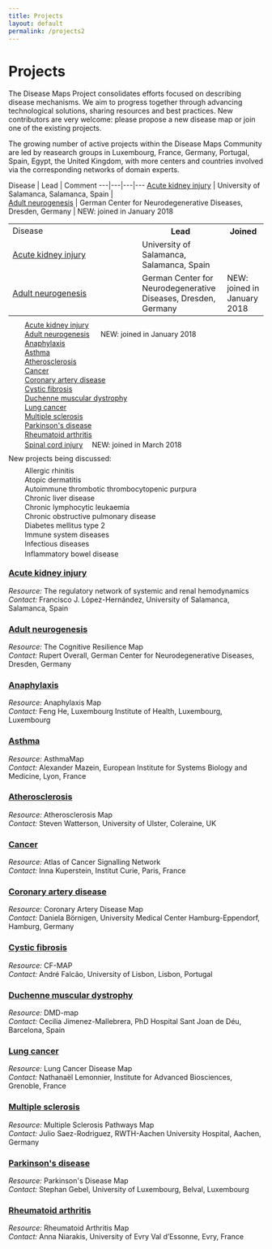 ```yaml
---
title: Projects
layout: default
permalink: /projects2
---
```


# Projects
        
The Disease Maps Project consolidates efforts focused on describing disease mechanisms. We aim to progress together through advancing technological solutions, sharing resources and best practices. New contributors are very welcome: please propose a new disease map or join one of the existing projects.  

The growing number of active projects within the Disease Maps Community are led by reasearch groups in Luxembourg, France, Germany, Portugal, Spain, Egypt, the United Kingdom, with more centers and countries involved via the corresponding networks of domain experts.  

Disease | Lead | Comment
---|---|---|---
[Acute kidney injury](/acutekidneyinjury) | University of Salamanca, Salamanca, Spain |    
[Adult neurogenesis](/neurogenesis) | German Center for Neurodegenerative Diseases, Dresden, Germany | NEW: joined in January 2018


<table style="width:100%">
  <tr>
    <td style="width: 240px;">Disease</th>
    <th>Lead</th> 
    <th>Joined</th>
  </tr>
  <tr>
    <td><a href="/acutekidneyinjury">Acute kidney injury</a></td>
    <td>University of Salamanca, Salamanca, Spain</td> 
    <td>&emsp;</td>
  </tr>
  <tr>
    <td><a href="/neurogenesis">Adult neurogenesis</a></td>
    <td>German Center for Neurodegenerative Diseases, Dresden, Germany</td> 
    <td>NEW: joined in January 2018</td>
  </tr>
</table>







<p style="line-height:4px;">&emsp; &emsp;<a href="/acutekidneyinjury">Acute kidney injury</a></p>
<p style="line-height:4px;">&emsp; &emsp;<a href="/neurogenesis">Adult neurogenesis</a> &emsp; NEW: joined in January 2018</p>
<p style="line-height:4px;">&emsp; &emsp;<a href="/anaphylaxis">Anaphylaxis</a></p>
<p style="line-height:4px;">&emsp; &emsp;<a href="/asthma">Asthma</a></p>
<p style="line-height:4px;">&emsp; &emsp;<a href="/atherosclerosis">Atherosclerosis</a></p>
<p style="line-height:4px;">&emsp; &emsp;<a href="/cancer">Cancer</a></p>
<p style="line-height:4px;">&emsp; &emsp;<a href="/coronaryarterydisease">Coronary artery disease</a></p>
<p style="line-height:4px;">&emsp; &emsp;<a href="/cysticfibrosis">Cystic fibrosis</a></p>
<p style="line-height:4px;">&emsp; &emsp;<a href="/duchenne">Duchenne muscular dystrophy</a></p>
<p style="line-height:4px;">&emsp; &emsp;<a href="/lungcancer">Lung cancer</a></p>
<p style="line-height:4px;">&emsp; &emsp;<a href="/multiplesclerosis">Multiple sclerosis</a></p>
<p style="line-height:4px;">&emsp; &emsp;<a href="/parkinsons">Parkinson's disease</a></p>
<p style="line-height:4px;">&emsp; &emsp;<a href="/rheumatoidarthritis">Rheumatoid arthritis</a></p>
<p style="line-height:8px;">&emsp; &emsp;<a href="/spinalcordinjury">Spinal cord injury</a>&emsp; NEW: joined in March 2018</p>
        
<p>New projects being discussed:</p>
        
<p style="line-height:4px;">&emsp; &emsp;Allergic rhinitis</p>
<p style="line-height:4px;">&emsp; &emsp;Atopic dermatitis</p>
<p style="line-height:4px;">&emsp; &emsp;Autoimmune thrombotic thrombocytopenic purpura</p>
<p style="line-height:4px;">&emsp; &emsp;Chronic liver disease</p>
<p style="line-height:4px;">&emsp; &emsp;Chronic lymphocytic leukaemia</p>
<p style="line-height:4px;">&emsp; &emsp;Chronic obstructive pulmonary disease</p>
<p style="line-height:4px;">&emsp; &emsp;Diabetes mellitus type 2</p>
<p style="line-height:4px;">&emsp; &emsp;Immune system diseases</p>
<p style="line-height:4px;">&emsp; &emsp;Infectious diseases</p>
<p style="line-height:8px;">&emsp; &emsp;Inflammatory bowel disease</p>
        
<h3 id="Acute kidney injury"><a href="acutekidneyinjury">Acute kidney injury</a></h3>
<i>Resource:</i> The regulatory network of systemic and renal hemodynamics<br />
<i>Contact:</i> Francisco J. López-Hernández, University of Salamanca, Salamanca, Spain<br />
        
<h3 id="Adult neurogenesis"><a href="neurogenesis">Adult neurogenesis</a></h3>
<i>Resource:</i> The Cognitive Resilience Map<br />
<i>Contact:</i> Rupert Overall, German Center for Neurodegenerative Diseases, Dresden, Germany<br />
        
<h3 id="Anaphylaxis"><a href="anaphylaxis">Anaphylaxis</a></h3>
<i>Resource:</i> Anaphylaxis Map<br />
<i>Contact:</i> Feng He, Luxembourg Institute of Health, Luxembourg, Luxembourg<br />

### [Asthma](/asthma)
*Resource:* AsthmaMap  
*Contact:* Alexander Mazein, European Institute for Systems Biology and Medicine, Lyon, France  
        
<h3 id="Atherosclerosis"><a href="atherosclerosis">Atherosclerosis</a></h3>
<i>Resource:</i> Atherosclerosis Map<br />
<i>Contact:</i> Steven Watterson, University of Ulster, Coleraine, UK<br />
        
<h3 id="Cancer"><a href="cancer">Cancer</a></h3>
<i>Resource:</i> Atlas of Cancer Signalling Network<br />
<i>Contact:</i> Inna Kuperstein, Institut Curie, Paris, France<br />
        
<h3 id="Coronary artery disease"><a href="coronaryarterydisease">Coronary artery disease</a></h3>
<i>Resource:</i> Coronary Artery Disease Map<br />
<i>Contact:</i> Daniela Börnigen, University Medical Center Hamburg-Eppendorf, Hamburg, Germany<br />
        
<h3 id="Cystic fibrosis"><a href="cysticfibrosis">Cystic fibrosis</a></h3>
<i>Resource:</i> CF-MAP<br />
<i>Contact:</i> André Falcão, University of Lisbon, Lisbon, Portugal<br />
        
<h3 id="Duchenne muscular dystrophy"><a href="duchenne">Duchenne muscular dystrophy</a></h3>
<i>Resource:</i> DMD-map<br />
<i>Contact:</i> Cecilia Jimenez-Mallebrera, PhD Hospital Sant Joan de Déu, Barcelona, Spain<br />
        
<h3 id="Lung cancer"><a href="lungcancer">Lung cancer</a></h3>
<i>Resource:</i> Lung Cancer Disease Map<br />
<i>Contact:</i> Nathanaël Lemonnier, Institute for Advanced Biosciences, Grenoble, France<br />
        
<h3 id="Multiple sclerosis"><a href="multiplesclerosis">Multiple sclerosis</a></h3>
<i>Resource:</i> Multiple Sclerosis Pathways Map<br />
<i>Contact:</i> Julio Saez-Rodriguez, RWTH-Aachen University Hospital, Aachen, Germany<br />
        
<h3 id="Parkison's disease"><a href="parkinsons">Parkinson's disease</a></h3>
<i>Resource:</i> Parkinson's Disease Map<br />
<i>Contact:</i> Stephan Gebel, University of Luxembourg, Belval, Luxembourg<br />
        
<h3 id="Rheumatoid arthritis"><a href="rheumatoidarthritis">Rheumatoid arthritis</a></h3>
<i>Resource:</i> Rheumatoid Arthritis Map<br />
<i>Contact:</i> Anna Niarakis, University of Evry Val d’Essonne, Evry, France<br />
